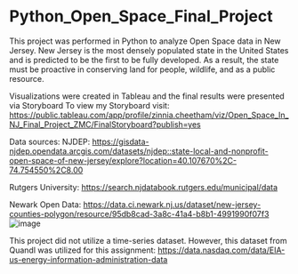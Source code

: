 # Python_Open_Space_Final_Project
This project was performed in Python to analyze Open Space data in New Jersey. 
New Jersey is the most densely populated state in the United States and is predicted to be the first to be fully developed.
As a result, the state must be proactive in conserving land for people, wildlife, and as a public resource.

Visualizations were created in Tableau and the final results were presented via Storyboard
To view my Storyboard visit: https://public.tableau.com/app/profile/zinnia.cheetham/viz/Open_Space_In_NJ_Final_Project_ZMC/FinalStoryboard?publish=yes

Data sources:
NJDEP: https://gisdata-njdep.opendata.arcgis.com/datasets/njdep::state-local-and-nonprofit-open-space-of-new-jersey/explore?location=40.107670%2C-74.754550%2C8.00 

Rutgers University: https://search.njdatabook.rutgers.edu/municipal/data 

Newark Open Data: https://data.ci.newark.nj.us/dataset/new-jersey-counties-polygon/resource/95db8cad-3a8c-41a4-b8b1-4991990f07f3 
![image](https://user-images.githubusercontent.com/103681262/184042072-dfab3627-0e9d-4d76-ae83-5dad110f1e57.png)

This project did not utilize a time-series dataset. However, this dataset from Quandl was utilized for this assignment:
https://data.nasdaq.com/data/EIA-us-energy-information-administration-data
